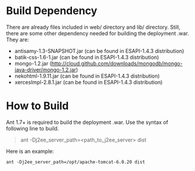 # Build Dependency #

There are already files included in web/ directory and lib/ directory.
Still, there are some other dependency needed for building the deployment .war. They are: 

- antisamy-1.3-SNAPSHOT.jar (can be found in ESAPI-1.4.3 distribution)
- batik-css-1.6-1.jar (can be found in ESAPI-1.4.3 distribution)
- mongo-1.2.jar (http://cloud.github.com/downloads/mongodb/mongo-java-driver/mongo-1.2.jar)
- nekohtml-1.9.11.jar (can be found in ESAPI-1.4.3 distribution)
- xercesImpl-2.8.1.jar (can be found in ESAPI-1.4.3 distribution)

# How to Build #

Ant 1.7+ is required to build the deployment .war. Use the syntax of following line to build.

>ant -Dj2ee_server_path=<path_to_j2ee_server> dist

Here is an example:

    ant -Dj2ee_server_path=/opt/apache-tomcat-6.0.20 dist

